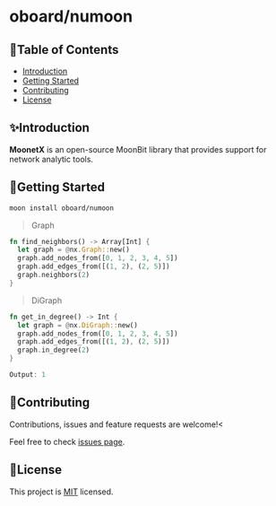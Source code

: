 # oboard/numoon

## 📖Table of Contents

- [Introduction](#-introduction)
- [Getting Started](#-getting-started)
- [Contributing](#-contributing)
- [License](#-license)

## ✨Introduction

**MoonetX** is an open-source MoonBit library that provides support for network analytic tools.


## 🚀Getting Started

```sh
moon install oboard/numoon
```

> Graph

```rust
fn find_neighbors() -> Array[Int] {
  let graph = @nx.Graph::new()
  graph.add_nodes_from([0, 1, 2, 3, 4, 5])
  graph.add_edges_from([(1, 2), (2, 5)])
  graph.neighbors(2)
}
```

> DiGraph

```rust
fn get_in_degree() -> Int {
  let graph = @nx.DiGraph::new()
  graph.add_nodes_from([0, 1, 2, 3, 4, 5])
  graph.add_edges_from([(1, 2), (2, 5)])
  graph.in_degree(2)
}

Output: 1
```

## 🤝Contributing

Contributions, issues and feature requests are welcome!<

Feel free to check [issues page](https://github.com/oboard/moonetx/issues). 

## 📝License

This project is [MIT](LICENSE.md) licensed.